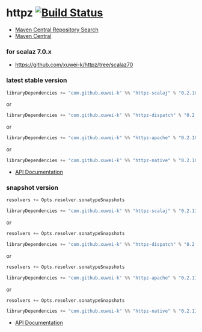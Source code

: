 # httpz [![Build Status](https://secure.travis-ci.org/xuwei-k/httpz.png)](http://travis-ci.org/xuwei-k/httpz)


- [Maven Central Repository Search](http://search.maven.org/#search%7Cga%7C1%7Cg%3A%22com.github.xuwei-k%22)
- [Maven Central](http://repo1.maven.org/maven2/com/github/xuwei-k/)


### for scalaz 7.0.x
- <https://github.com/xuwei-k/httpz/tree/scalaz70>



### latest stable version

```scala
libraryDependencies += "com.github.xuwei-k" %% "httpz-scalaj" % "0.2.10"
```

or

```scala
libraryDependencies += "com.github.xuwei-k" %% "httpz-dispatch" % "0.2.10"
```

or

```scala
libraryDependencies += "com.github.xuwei-k" %% "httpz-apache" % "0.2.10"
```

or

```scala
libraryDependencies += "com.github.xuwei-k" %% "httpz-native" % "0.2.10"
```


- [API Documentation](https://oss.sonatype.org/service/local/repositories/releases/archive/com/github/xuwei-k/httpz-all_2.10/0.2.10/httpz-all_2.10-0.2.10-javadoc.jar/!/index.html)


### snapshot version

```scala
resolvers += Opts.resolver.sonatypeSnapshots

libraryDependencies += "com.github.xuwei-k" %% "httpz-scalaj" % "0.2.11-SNAPSHOT"
```

or

```scala
resolvers += Opts.resolver.sonatypeSnapshots

libraryDependencies += "com.github.xuwei-k" %% "httpz-dispatch" % "0.2.11-SNAPSHOT"
```

or

```scala
resolvers += Opts.resolver.sonatypeSnapshots

libraryDependencies += "com.github.xuwei-k" %% "httpz-apache" % "0.2.11-SNAPSHOT"
```

or

```scala
resolvers += Opts.resolver.sonatypeSnapshots

libraryDependencies += "com.github.xuwei-k" %% "httpz-native" % "0.2.11-SNAPSHOT"
```


- [API Documentation](https://oss.sonatype.org/service/local/repositories/snapshots/archive/com/github/xuwei-k/httpz-all_2.10/0.2.11-SNAPSHOT/httpz-all_2.10-0.2.11-SNAPSHOT-javadoc.jar/!/index.html)


